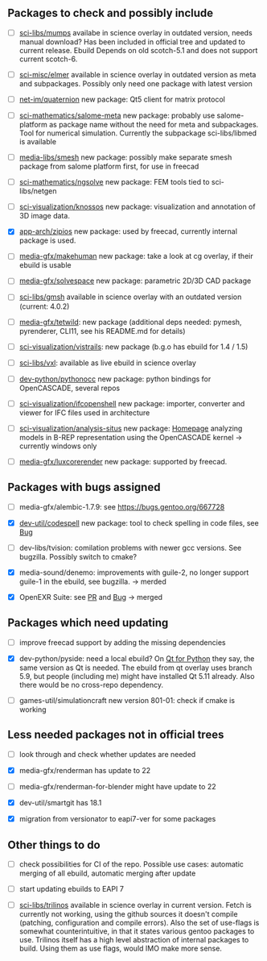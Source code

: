 ## Packages to check and possibly include

- [ ] [sci-libs/mumps](http://mumps.enseeiht.fr) availabe in science overlay in outdated version, needs manual download? Has been included in official tree and updated to current release. Ebuild Depends on old scotch-5.1 and does not support current scotch-6.
- [ ] [sci-misc/elmer](https://github.com/ElmerCSC/elmerfem) available in science overlay in outdated version as meta and subpackages. Possibly only need one package with latest version
- [ ] [net-im/quaternion](https://github.com/QMatrixClient/Quaternion) new package: Qt5 client for matrix protocol
- [ ] [sci-mathematics/salome-meta](https://salome-platform.org/) new package: probably use salome-platform as package name without the need for meta and subpackages. Tool for numerical simulation. Currently the subpackage sci-libs/libmed is available
- [ ] [media-libs/smesh](https://salome-platform.org/) new package: possibly make separate smesh package from salome platform first, for use in freecad
- [ ] [sci-mathematics/ngsolve](https://github.com/NGSolve/ngsolve) new package: FEM tools tied to sci-libs/netgen
- [ ] [sci-visualization/knossos](https://github.com/knossos-project/knossos) new package: visualization and annotation of 3D image data.
- [x] [app-arch/zipios](https://github.com/Zipios/Zipios) new package: used by freecad, currently internal package is used.
- [ ] [media-gfx/makehuman](https://github.com/makehumancommunity/makehuman) new package: take a look at cg overlay, if their ebuild is usable
- [ ] [media-gfx/solvespace](https://github.com/solvespace/solvespace) new package: parametric 2D/3D CAD package
- [ ] [sci-libs/gmsh](https://gitlab.onelab.info/gmsh/gmsh) available in science overlay with an outdated version (current: 4.0.2)
- [ ] [media-gfx/tetwild](https://github.com/Yixin-Hu/TetWild): new package (additional deps needed: pymesh, pyrenderer, CLI11, see his README.md for details)
- [ ] [sci-visualization/vistrails](https://github.com/VisTrails/VisTrails): new package (b.g.o has ebuild for 1.4 / 1.5)
- [ ] [sci-libs/vxl](https://github.com/vxl/vxl): available as live ebuild in science overlay
- [ ] [dev-python/pythonocc](https://github.com/tpaviot) new package: python bindings for OpenCASCADE, several repos
- [ ] [sci-visualization/ifcopenshell](https://github.com/IfcOpenShell/IfcOpenShell) new package: importer, converter and viewer for IFC files used in architecture
- [ ] [sci-visualization/analysis-situs](https://gitlab.com/ssv/AnalysisSitus) new package: [Homepage](http://analysissitus.org) analyzing models in B-REP representation using the OpenCASCADE kernel -> currently windows only
- [ ] [media-gfx/luxcorerender](https://github.com/LuxCoreRender/LuxCore) new package: supported by freecad.


## Packages with bugs assigned

- [ ] media-gfx/alembic-1.7.9: see https://bugs.gentoo.org/667728
- [x] [dev-util/codespell](https://github.com/codespell-project/codespell) new package: tool to check spelling in code files, see [Bug](https://bugs.gentoo.org/667830)
- [ ] dev-libs/tvision: comilation problems with newer gcc versions. See bugzilla. Possibly switch to cmake?
- [x] media-sound/denemo: improvements with guile-2, no longer support guile-1 in the ebuild, see bugzilla. -> merded
- [x] OpenEXR Suite: see [PR](https://github.com/gentoo/gentoo/pull/10030) and [Bug](https://bugs.gentoo.org/639998) -> merged


## Packages which need updating

- [ ] improve freecad support by adding the missing dependencies
- [x] dev-python/pyside: need a local ebuild? On [Qt for Python](http://wiki.qt.io/Qt_for_Python/GettingStarted/X11) they say, the same version as Qt is needed. The ebuild from qt overlay uses branch 5.9, but people (including me) might have installed Qt 5.11 already. Also there would be no cross-repo dependency.
- [ ] games-util/simulationcraft new version 801-01: check if cmake is working


## Less needed packages not in official trees

- [ ] look through and check whether updates are needed
- [x] media-gfx/renderman has update to 22
- [ ] media-gfx/renderman-for-blender might have update to 22
- [x] dev-util/smartgit has 18.1
- [x] migration from versionator to eapi7-ver for some packages


## Other things to do

- [ ] check possibilities for CI of the repo. Possible use cases: automatic merging of all ebuild, automatic merging after update
- [ ] start updating ebuilds to EAPI 7
- [ ] [sci-libs/trilinos](https://github.com/trilinos/Trilinos) available in science overlay in current version. Fetch is currently not working, using the github sources it doesn't compile (patching, configuration and compile errors). Also the set of use-flags is somewhat counterintuitive, in that it states various gentoo packages to use. Trilinos itself has a high level abstraction of internal packages to build. Using them as use flags, would IMO make more sense.


